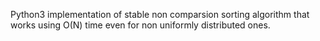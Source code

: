 Python3 implementation of stable non comparsion sorting algorithm that works  using O(N) time even for non uniformly distributed ones.
